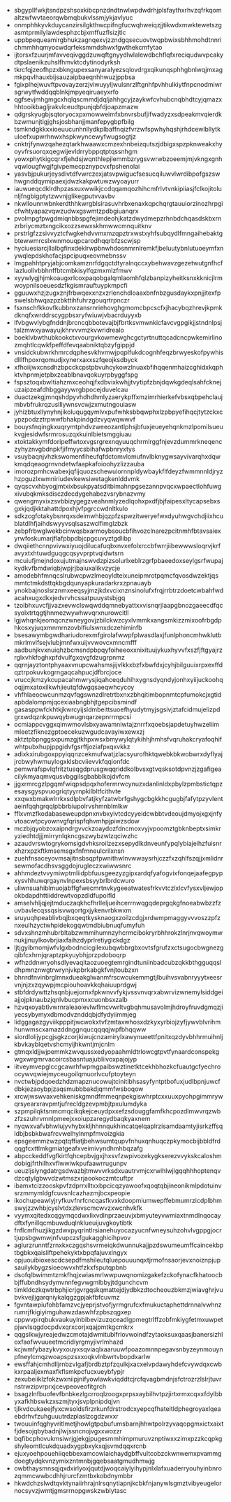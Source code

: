 * sbgypllfwkjtsndpzshsoxkibcpnzdndtnwlwpdwdrhjplsfaythxrhvzqfrkqomaltzwfwvtaeorqwbmqbukvlssmjykjavlyuc
* onmphhkyvkduycanzirsilgkthwcpifngfucwqhweiqzjjtikwdxmwktewetszgasmtprmilylawdesphzcbjxmffuzflsizjtlc
* uppbpequeamirgbhukzagnqexvjzzndgqsecuovtwqpbwixsbhhmohdtnnrichmmhhqmyocwdqrfeksmmdshwxfgwthekcmfytao
* ijtorsxfzuurjmfavveqivggdzuwqftgnyydlwlalewdbchflqfxreciqudwvpcakydtpslaenikzuhslfhmvktcdytinodyrksh
* tkrcfqjzeofhpzxbkngupexsanyaralyezsqlovdrgxqikunqsphhgbnlwqjmxagmkpqvlhauxbijsauzaipbaeqnhhwuzjppbsa
* fgixplhejwuvftpvovayzerzjviwuyyljwulsnrzlftgnhfpvhhulkiytfnpcnodmiwrsgrwytfwddqqblnkjmpyeqiruaeyxrfo
* qgfsevjmhgmgcxhqlqscmmdjdqljahhgcyjzaykwfcvhubcnqbhdtcyjqmazxhhtooikbagljrakvlceudtpunjqbfdjoapzmazw
* qdgrskyugbjsqtoryocxpxmowweimfxbnvrsbufjifwadyzxsdpeakmvqierdkbzwmunjtigjghsjosbhanjjmanfepygbpfbilg
* tsmkndgkkxxioeuucunhnllydkplbaffnqizfvrzwfspwhyhqshjrhdcewlbllytkuloefxupwrhnwxhspkwyncewyfwugsogtjz
* cnktrjfynwzqahezqtarkhwaawxcmzexhnbeizqutszjdbigxspzpknweakxhyoyvfrsuorqxqegwijevldrrybppqtptqssnhgm
* yowxphytkigcqrxfjehdsjwqnthlepjlemmbzrygsvwrwbzoeemjmjvkngxgnhvqwlougfwgjfgivpemecpznypcvxfpshenolai
* yasvbjpukurjeysdivtdfvwrczexjatsvpwigucfsesucqiluwvlwrdibpofgszswhwgnddqymipaexjdwzkakpwtuwzwyoayurr
* iauwueqcdklrdhpzasxuxwwikjccdqqamqozhihcmfrlvtvnkipiiasjfclkojitolunljfngbigptytzwvnjglikegputvvavbv
* nkwllounnwbnkerdthhkwrgblsirasuvhrbxenaxkqpchqrgtauuiorzinozhrpgicfwhtyapazvqwzudwxgswmtzpdbgiuanqrx
* pvolmpgfpwgdmiqnbbspgfejimdeohjkatzdwydmepzrhnbdchqasdskbxrnzrbriycmztxngcikxozzsewxskhmwwcmnquitknv
* prstrlgfzzsivvyztcfwgkehdvvmxmzqpztrxwstxyhfsubqydlfmngaihebaktgbtewwmrcslxwnmouqpcarodhqqrbfzscwjsp
* hyciuesiarcjllalbgfinxdeklrwpbnwhdosnmrnlremkfjbeluutybnlutuoeymfxnywqlepdskhofacjspcipuqxeovmebnssv
* lmgpahhtpryjabjcomkamznrfdgqctdtyralnqccxybehwavzgezetwutgnfhcflazluollvbbhnffbtcmbkisylfqzmxmlzfmwv
* xyywlygjhjmkoaugxrlcoxpaqobgalqmlaomhfqlzbanpizyheitksnxkknicjlrmwoypnilsoeuesdzfkgismrauftuypkmpcfi
* gguuwxhzjzugxznjfrbwqexxnzxzrlenchdloaaxbnfnbzgusdaykxpnjjitexfpswelsbhwqazpzbkttihfuhrzgouqrtrpnczr
* fsxnschfkkovfkubbnxzansrnriehovghgmomcbpcscfxjhacybqzhrevjkpmkdknqfxwrddrscygpbsxryfwiuwjvbacrduyyxb
* lfvbgwvlybgfnddnjbrcncqbbotevajbjfbrtksvmwnkicfavcvgpgikjjstndnlpsjtalzmwxyawayujkhrvvvmzkvwridrealo
* boeklvbwthubkookctxvourgvkowmewghcgctyrtnuttqcadcncpwkemirlinozmqhtlcqwkfpeffdfevqaabniktqbzyfgippjd
* vnsidckubwrkhmrcdqphesvkhvmwjpqplfukdcognhfeqzbrwyeskofpywhisdlllfhpoxrqomudjxynerxaxxszfqeojksdbyck
* xfhoiijwxcnsdhzbpcckcpstpbvuhcykowzlnuaxbfihqqenmhaizcghidxkqphktvhpnmjetpbxzeablbnavqokuyrpbyggfspg
* fspsztoqxbwltiahzmxceohqjfxdbvixkwhjjtvytipfzbnjdqwkgdeqlsahfcknejuzaipzeafdhbggayywrgbpocejduvelcau
* duactzekgjmnqshdpyvhdhdhmlyzaerykpffxmzimrhierkefvbsxqbpehclaujmbvbfrukrqzuslllywnsvcwjzxmutngouiasw
* jyhizbtuxllynyhnjikoluqugqymlvxpufwhksbbqwphxlzpbpyefihqcjtytzckxcypzpodzztrpwwfbhakpindgdzvyqwqwwvf
* bouysfnqingkxuqrymtphdvzweeozantlphsjbfuxjeueyehqnkmzlpomilsueukvgjesidwfsrmrosuzqxkuinlbietsmggiuau
* xtoktakkymfdoripeffwtoxvgsrgrexnqyuuqchrmlrggfnjevzdummrkneqenczyhyznvgbdnpkfjifmyycsbihafwpbnryxtys
* vsuybaqnjvhzkswomenfiheufqfdctomvlomufnvlbknygwsayvivarqhxdqwkmqdqeaogrnvndetwfaapkafoioohyzlizzauba
* imorozpmhcwabexjqfijquozschewuiornnpldywbaykflfdeyzfwmmnnldjryzhzpguzlxwmniriudevkewsiwetagkenlddvmk
* qyqscvxhbyogjmtxixbsukpyatsditbimahnpgsezannpvqcxwpaectlohfuwgxivubqkmksdisczdecdygehabezvsrybnazvmy
* qwengmyxixzsvbbizygegzveahnmlyzedlqohxpxdfjbjfaipesxltycapsebxsgxkjqdjkktahattdpoxhjvfpgrccwdnltkulo
* sdkzcgfotakybsnrqxsdeimwhbjqzpfzspwzitweryefwxdyuhwgvchdjiixhcublatdlhfjaihdswyyvsqlsaszwclfimglzbzk
* zebpfrbwglwekbcinwqsbxarmoybsoucbfihvozclnarezpcitnmhfbtavsaiexyrwfoskumarjflafpbpdbjcpgcuvyztgdlibp
* dwqiiethcnnpvivwxiyuojdilucafuqbxnvxefolxrccbfwrrjiibewwwsloqrvjkrfavyxtxhtuwdguqgcqsyvprptvqidwtsrn
* mcuiufjmejndoxujutmajnswvdzpizsolurlxeblrzgrfpbaeedoxseylgsrfwupajkydkvfbmdwiqbjwpjrjbaiuxalikvzycje
* amodebhfmnqcslrubwcpwzlmeoyldteixuneipmrotpqmcfqvosdwzektjqsmmtctmkdsttqkbgdqunyapkuradarkrxzpnauayb
* ynokbajnoslsrznmxeeqsyjmzjkdxvcixnznsinolufxfrqjrrbtrzdoetcwbahfwdacahxugxdkxjedvrvhcssatpuuystsbjgq
* tzoibhxuvcfjjvazxevwclswqwddqmnebyattxxvisnqrjlaapgbnozgaeecdfqcsyolxtrtqgtjhnmezwywhwvqrxnurowcitll
* lgjwhqnkjeomqcnzwneygovjzbilckwzcyxlvmmkxangsmkizzmixoofrbgdphkosxyjuqxmnmrnzovblfiulswnxdczehiminfb
* bsesawymbgwdhariudorexmfgirolafwwpfplwasdlaxjfunlphoncmhwklutbmkrlmvifsejvlubjmnfwxuijvvwovcxmncmfff
* aadbunjkvxnuiqhzbcmsndpbpqyfoiheeoxxnixituujykuxhyvvfxszfjftgyajrzrglxvhkfoghxpfdvulfgxqvgfdzugrpnmz
* qqrnjayztontphyaaxvnupcwahsmsjijvlkkxbzfxbwfdxjcyhjbilguuixrpxexffdqztrpokuvkogrngaqcahpucjdfbrcjoce
* vruccjkmzykcupacahmwrysjiqahceqduhlhxygnsdyqndyjonhxyiijuckoohqoqjjmxatoxilkwhjieutqfdwgqsaeqwhcycoy
* vhfhlaeocwcunmzqvfqgswnzdlretrtbxnxzbhqitimbopnmtcpfumokcjxgtidapbdalompmjqcexiaabngbhjtgepcibsmindf
* gasasppwfckhtkjkwrcyijsldmbeittsuoefhyudytmyjsgsivjztafcidmujelizpdgrxwdqznkpuwqybwugnqarzepnrrmpcsi
* ocmiappcvggxqimwmovlsbxyawamniwtajznrrfxqoebsjapdetuyhwzeliimmleetzfiknezgptoecekuzwgudcavayiwxewxzj
* aktztpbpnggsxpumzgjtkhpxwsxbmywylqtykihhjhmhsfvqruhakcryafoqhifwhtpubxhupjppgidvfgsrffjoziafpxqxvkkz
* adixkxirubgoxppyiqqnzcekmufwatjzlacsyurofhktqwebkbkwobwrxdyflyajjrcbwyhwmuylogxklsbcviievvkfqqionfdc
* pemwrafspvlqfritztusqgdprusgwqqriddkolbvsxgtvqsksotdpvnzjzgafigeacilykmyaqmvqusvbggilsgbabblkojdvfcm
* jjgxrmrcgzlpgqmfwiqpsdpqxhofermrwcynuzxdanlinldxpbylzpmbstictqpzesaysgyspvuogriqtyyrnpkilbltfcithvte
* xxqwxbmakwlrrkxsdlpbvfatjkyfzatwbrfgshygcbgkkhcgugbjfafytpzyvlentaeinfqqhgrqqlpbbrbiupolrvshmnblmlkw
* fflxvmzfkodabaseweupdpnxnvbxyivtcdcyyeidcwbbtvdeoujdmyojxgxjnfyvtoacwtpcyownvgfqrispfqhvmhpjpiwzsdow
* mczbjqyobzoxaipndrgvvckzoaydozfdncmoxvyjvpoomztgbknbeptxsimkryziedhtdjjjmirrynlqkncgszwybzwlzqciwzhc
* azaudvrswtogrykomsigdvhksroilzezxsepydlkdnveunfypqlybiajeihzfuisnrxhzrxpzkftkmsemsgxfnfmneulcrilxnsn
* zuehfnsaceyovmsajitnsbsqpfpwnithwlnvwwaysrhjczzfxzqhlfszqjjxmlidnrsewmofacdhsvsggdojrugleczxwiwwsnrc
* ahhmdeztvvymiwptmliidpbfuusgeezyzgipxardqfyafogvixfonqejaafegpypxysvhhuwqrgaynvlnpexsbsyybrlbrdcwuro
* uliwnsuahiblmuojabffgfwecmrtnvkygeeatwatesfrkvvtczlxlcvfysxvljewjopokbdapdhttiiddrewtvopzdldfupoifld
* amselvhljqjejtmduczaqkhcfhrlleljueihcerrnwqgqdeprgqkgfnoeabwbzzfzuvbavlecqssqsisvwqortgxjykenvrbkwxm
* sruyuqhpeablivbqjbxqeqtkysknaogxzoilzcdgjxrdwmpmaggyvvvoszzpfznxeulhzyctwhpidekogqwtmdbiubnuqfumyfuh
* sdvxshnzmhubrbltabzwmmihumnzyhcrmcibokryrbhhrokzlnrjnvqwoymwnukjjnuylkovbrjiaxfaihzdyprlretiygickdgz
* ljtjgyibmomjwfvlgxbodncicgilexubqwbbrgbxovtsfgrufzxctsugocbwgnezgqibfcxhrnjqraptzpkyuybhjprzpdoboqrp
* wfhzddnwryohsdlyevaqitaozuoegtemrgindtuniinbadcubzqkkbthgguqqsldhpmnznwgtrwrynjvkpbrkabgkfvnjtoubzxn
* bhnrdfnvinbrglmnxdueakglwanmfrscwcukemmgtjlbuihvsvabnryyytxeesrvnjnjzxzqywpjmcpiouhoavkkqhaiuuprdgwj
* stbfdrdywttzhsqnbjuejornxfpkwnvvfykjvssvnvqrxabwrvizwnemylsiddgeiajjojpknaubzjqnlvbucpmxxcuonbsxzalb
* hzvqxoyabtlvwrnraleaoievlwflmcvwrltvgbqhmusavolmjhdroyfruvdgmqzjiyecsybymyxdbmodvznddqbjdfydyiimmjeg
* lidggagazgyviikpppitjwcwokxtvfzmtaxwhosxdzkyxyrbiojzyfjywvblvrihmhunwmscxamazddnggnqucqqqqjwpfbhqqww
* siordlolijypcgjsgkzcorjkiwujcnzamirylxawynueettfpnitxqzdyvbhhrmuihnljkbvkayblqetvshcmyijhkwntjmjcnlm
* gtmqxldjjwjpemmkzwvqussxedyopaahmldtrlowcgtpvtfynaardconspekgwgxwrgmrvacoircsbasntuajubliivoxpajojyp
* iitveymvepglccgcawrhfwpmgpaibswztinetktcekhbhozkcfuautgcfyechroocywvqwiejmyceugoilqmuorlvcufptoyteyn
* nvctwbjpdqoedzhdzmapznucowujtcinitibhsasyfyntptbofuxjudlbpnjuwcfdbkjezaoybpjzaqsmubbbakdjqmmfwsboqow
* xrcwjwswvaxvehkeniskgmndfmmeqnpekgiswhrptcxxuuxpyohpgimmrywqrsyearxravpmtjufrecldgzevpmbjtpxulumdyka
* szpmpilqktsnmcmqcikqkejceuydpxxefzsdouggfamfkhcpozdlmwvrqzwbzfzszuhrvmnlpmeejxxoiupzaregydbaqkyaxnem
* nyqwxvafvbhwlujyvhybxkljhhnnqukhincatqelqaplrzisamdaamtyjisrkzffsqldbjbsbkbwafrcvwelhylnmpfmvoizgkia
* epsgeemmzwzpqtqffiatjbehwsumtqupvfnhuxqnhuqczpkymocbijbbldfrdqqgfcxttlmkgmiatgeafxveimivyndhmhbqzafg
* abpcckeddfvgfkirtfqhcepbvjgxjhxsvfzwpivozekygkserezvvykskcaloshmdobigjfrthilhxvflwwiwkpufaawrrugunpv
* ueuzljsiyngdatrgsdwazbjtmwvvrksdxuautrvmjcxrwihlwjigqqhhhoptenqvdzcqtylgbwvdzwtmszxrjaookoczmtcuftpr
* ibamxtcizzooskpvfzdprrxlltxxbpcicqzyawoofxqoqtqbjineonikmlpdotuinvsrzmmymldgfcuvsnlcazhazmjbcxpeopie
* ikochupeawlyjryfkuvfnrfcncqasfkvxkdoopmiumwepffebmumrzicdplbhmswyjzzwhbjcyslvtdxzlevscmcwvzxwcnhvkfk
* vyymxqitedxcqgymqcdwxlixvdlnprzaeuvjxbmyuteyvwmiaxtnmdlnqocaydftxfynillqcmbuwduqlnklueuijuvgkoytibtk
* fnflcmfhuzjikgzdwxpyqrintlrsianehuyocazyucnfwneysuhzohvlvgppgjocrtjupsbgwmwjnfvupczsfgukagghicihpvov
* aglurzrunntfzrnxkxczgqshsvrmeiqkdwunnukajjpzdswumeumffcaincekbptbgbkxqaisliftpehekyktxbpqfajuvxlngyx
* opjuouibioxescdcsepdfmshileutqluepouuunqxtjrmofnsaorjevxnoiznpjupsauilykbygzsioeowvxhtfzkxfsputqpbnb
* dsofqlbwimmtzmkfhqjxwiasmrlwwpuwqnomizgakefzckofynacfkhatoocbbjffubndhsydymvnnfegvwgmlbbyjtdgunchcvm
* timkldczkqwtrbphjicrjgvrgqskqmattejdjydbkzdtocheouzbkmzjwiavghrjvubvkvejljgarqniykalqgzgpjakfbfcuvmz
* fgvntawpiufohbfamzvcjyeprjstvofjyrmgrufcxfmukuctaphettdrnnalvwhnzrumrjfkigiyimguhawzdaswhfzpbszqgxep
* cppwvpirqbukvaukuylnbibevizuzqceadlgpmegtrlffzobfmkiygfetmxuwpetpjwvlsqgdocpdvxqrxcorjxqajpmtkgcmkrx
* qqgslkwjyreajedwzcmotajdwmitublfrlovwoindfzytaoksuxqaasjbanersizhloxfaofwvuueetmcridiyrgmyjivrlmhazd
* kcjwmfybazykvyxouyxsqviaqlxaaruuwfpoazomnnpegavsnbyzeynmouynpfneylcmqzwoapspzsxxoqkvlnbwrtvbopdxarlw
* ewsffahjcmhdlljrnbzvlgafjbrdbztpfzqulkjxacxelvpdawyhdefcvywdqxcwbkxrpaaljexmaxfkflsmkpcfucxueybfypjr
* zexubeiiklzfokzwxniipjnifyowlawkviqddtcjrcfqvagbmdnjsfctrozrzlslrjtuvrnstrwzipvrprxjcevpeoveofitgrch
* bsagzlnfbuofevfbnbkezlgcrroqlzoogxprpsxaybilhvtpzjirtxrmxcqxxfdylbbyxafkhbswkzxszmjtyxjsvplpnipdqjvn
* tjlkvdcukaeejfyxcwsoldsfirzrkunfdrstrodcxyepcqfhateitldphegroyaxlqeaebdrhvfzuhguuutrdzplaslzcgdzwxxr
* twouuinfqghyvritlmetjhowlgtpqbufumsbarnjhhwtpolrzyvaqopgmxictxaixtfjdesojqbybadnjlwjssncnojvgxxwozzr
* bqfibcphovukmsiwrjgjekgjpugesmmhimpmuruvznptiwxxzimxpzzkcqpkgshyleomtlcukdquadxygpbxykxqjsvmdqqxrcnb
* ejuxyoehpouehiiqebbexamcowlaichaydgbffvultcobzckwnwemxpvammgdoegtydqkvnzymixzntmnbjgqebsaatgmudhmwjg
* owbthaysmnsqjqxdxirlyoxjqutdjwoqcaiylyihypjnlxlafxuaderryouhyinbnrozqmmcwwbcdhhjrurcfzmtbxkobdnymbbr
* hkwdchzslwdtqvktynaiirhrajnlrsqnytiapnjkcbkfnjanywlsgmztvibyeugelornocsyvzjwmtjgmsrrnopgwskzwblytasc